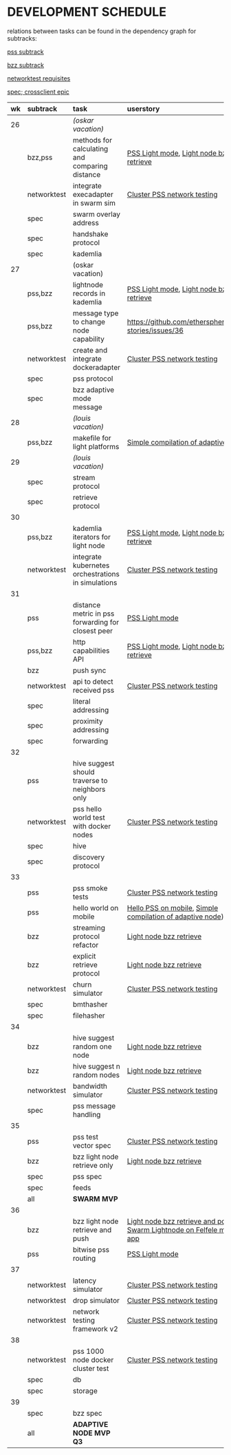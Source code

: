 # DEVELOPMENT SCHEDULE

relations between tasks can be found in the dependency graph for subtracks:

[pss subtrack](http://holbrook.no/tmp/pssdep.svg)

[bzz subtrack](http://holbrook.no/tmp/bzzdep.svg)

[networktest requisites](http://holbrook.no/tmp/testdep.svg)

[spec; crossclient epic](http://holbrook.no/tmp/specdep.svg)

|wk| subtrack | task | userstory |
|:-|:---------|:-----|:----------|
|26|| _(oskar vacation)_ | |
|  | bzz,pss | methods for calculating and comparing distance | [PSS Light mode](https://github.com/ethersphere/user-stories/issues/43), [Light node bzz retrieve](https://github.com/ethersphere/user-stories/issues/37) |
|  | networktest | integrate execadapter in swarm sim | [Cluster PSS network testing](https://github.com/ethersphere/user-stories/issues/44) |
|  | spec | swarm overlay address ||
|  | spec | handshake protocol ||
|  | spec | kademlia ||
|27|| (oskar vacation) ||
|  | pss,bzz | lightnode records in kademlia | [PSS Light mode](https://github.com/ethersphere/user-stories/issues/43), [Light node bzz retrieve ](https://github.com/ethersphere/user-stories/issues/37) |
|  | pss,bzz | message type to change node capability | https://github.com/ethersphere/user-stories/issues/36 |
|  | networktest | create and integrate dockeradapter | [Cluster PSS network testing](https://github.com/ethersphere/user-stories/issues/44) |
|  | spec | pss protocol | 
|  | spec | bzz adaptive mode message ||
|28|| _(louis vacation)_ ||
|  | pss,bzz | makefile for light platforms | [Simple compilation of adaptive node](https://github.com/ethersphere/user-stories/issues/41) |
|29|| _(louis vacation)_ ||
|  | spec | stream protocol ||
|  | spec | retrieve protocol ||
|30||||
|  | pss,bzz | kademlia iterators for light node | [PSS Light mode](https://github.com/ethersphere/user-stories/issues/43), [Light node bzz retrieve ](https://github.com/ethersphere/user-stories/issues/37) |
|  | networktest | integrate kubernetes orchestrations in simulations | [Cluster PSS network testing](https://github.com/ethersphere/user-stories/issues/44) |
|31||||
|  | pss | distance metric in pss forwarding for closest peer | [PSS Light mode](https://github.com/ethersphere/user-stories/issues/43) |
|  | pss,bzz | http capabilities API | [PSS Light mode](https://github.com/ethersphere/user-stories/issues/43), [Light node bzz retrieve](https://github.com/ethersphere/user-stories/issues/37) |
|  | bzz | push sync ||
|  | networktest | api to detect received pss | [Cluster PSS network testing](https://github.com/ethersphere/user-stories/issues/44) |
|  | spec | literal addressing ||
|  | spec | proximity addressing ||
|  | spec | forwarding ||
|32||||
|  | pss | hive suggest should traverse to neighbors only ||
|  | networktest | pss hello world test with docker nodes | [Cluster PSS network testing](https://github.com/ethersphere/user-stories/issues/44) | 
|  | spec | hive ||
|  | spec | discovery protocol ||
|33||||
|  | pss | pss smoke tests | [Cluster PSS network testing](https://github.com/ethersphere/user-stories/issues/44) |
|  | pss | hello world on mobile | [Hello PSS on mobile](https://github.com/ethersphere/user-stories/issues/40), [Simple compilation of adaptive node](https://github.com/ethersphere/user-stories/issues/41)) |
|  | bzz | streaming protocol refactor | [Light node bzz retrieve](https://github.com/ethersphere/user-stories/issues/37) |
|  | bzz | explicit retrieve protocol | [Light node bzz retrieve](https://github.com/ethersphere/user-stories/issues/37) |
|  | networktest | churn simulator | [Cluster PSS network testing](https://github.com/ethersphere/user-stories/issues/44) |
|  | spec | bmthasher ||
|  | spec | filehasher ||
|34||||
|  | bzz | hive suggest random one node | [Light node bzz retrieve](https://github.com/ethersphere/user-stories/issues/37) |
|  | bzz | hive suggest n random nodes | [Light node bzz retrieve](https://github.com/ethersphere/user-stories/issues/37) |
|  | networktest | bandwidth simulator | [Cluster PSS network testing](https://github.com/ethersphere/user-stories/issues/44) |
|  | spec | pss message handling ||
|35||||
|  | pss | pss test vector spec | [Cluster PSS network testing](https://github.com/ethersphere/user-stories/issues/44) |
|  | bzz | bzz light node retrieve only | [Light node bzz retrieve](https://github.com/ethersphere/user-stories/issues/37) |
|  | spec | pss spec ||
|  | spec | feeds ||
|  | all | **SWARM MVP** ||
|36||||
|  | bzz | bzz light node retrieve and push | [Light node bzz retrieve and post](https://github.com/ethersphere/user-stories/issues/38), [Swarm Lightnode on Felfele mobile app](https://github.com/ethersphere/user-stories/issues/27) |
|  | pss | bitwise pss routing | [PSS Light mode](https://github.com/ethersphere/user-stories/issues/43) |
|37||||
|  | networktest | latency simulator | [Cluster PSS network testing](https://github.com/ethersphere/user-stories/issues/44) |
|  | networktest | drop simulator | [Cluster PSS network testing](https://github.com/ethersphere/user-stories/issues/44) |
|  | networktest | network testing framework v2 | [Cluster PSS network testing](https://github.com/ethersphere/user-stories/issues/44) |
|38||||
|  | networktest | pss 1000 node docker cluster test | [Cluster PSS network testing](https://github.com/ethersphere/user-stories/issues/44) |
|  | spec | db ||
|  | spec | storage ||
|39||||
|  | spec | bzz spec ||
|  | all | **ADAPTIVE NODE MVP Q3** ||
